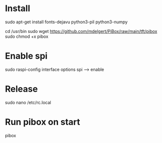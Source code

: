 # Install
sudo apt-get install fonts-dejavu python3-pil python3-numpy

cd /usr/bin 
sudo wget https://github.com/mdelgert/PiBox/raw/main/tft/pibox
sudo chmod +x pibox

# Enable spi
sudo raspi-config
interface options
spi --> enable

# Release
sudo nano /etc/rc.local

# Run pibox on start
pibox